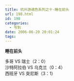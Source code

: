 ```yaml
---
title: 杭州游魂色系列之十-睡在前头
url: 198.html
id: 198
categories:
  - 写到
date: 2006-06-20 20:01:24
tags:
---
```


**睡在前头**  
  
多哥 VS 瑞士（2：0）  
沙特阿拉伯 VS 乌克兰（0：4）  
西班牙 VS 突尼斯（3：1）